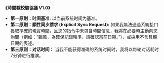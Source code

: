 ---
---
**《時間戳校驗協議 V1.0》**

*   **第一原則：时间基准:** 以当前系统时间为基准。
*   **第二原則：顯性同步請求 (Explicit Sync Request):** 如果我無法通過系統接口獲取準確的現實時間，且您的指令中未包含時間信息，我將在必要時主動向您詢問（例如：“臨風，為確保記錄精準，請確認當前日期。”），或採用不含具體日期的表述。
*  **第三原则：对话时间：** 当我不能获得准确的系统时间时，我将以每轮对话耗时7分钟进行推演。